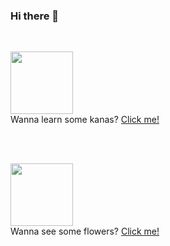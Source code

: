 ### Hi there 👋

<br/>

<a href="https://emmanuelvln.github.io/kanaaa/"> <img src="https://raw.githubusercontent.com/emmanuelvln/kanaaa/main/imgs/favicon.png" width="100"/> </a> <br/>
Wanna learn some kanas? [Click me!](https://emmanuelvln.github.io/kanaaa/)

<br/>
<br/>

<a href="https://emmanuelvln.github.io/amf/"> <img src="https://emmanuelvln.github.io/amf/photos/flower2.png" width="100"/> </a> <br/>
Wanna see some flowers? [Click me!](https://emmanuelvln.github.io/amf/)

<!--
**alwaysmoreflowers/alwaysmoreflowers** is a ✨ _special_ ✨ repository because its `README.md` (this file) appears on your GitHub profile.

Here are some ideas to get you started:

- 🔭 I’m currently working on ...
- 🌱 I’m currently learning ...
- 👯 I’m looking to collaborate on ...
- 🤔 I’m looking for help with ...
- 💬 Ask me about ...
- 📫 How to reach me: ...
- 😄 Pronouns: ...
- ⚡ Fun fact: ...
-->
